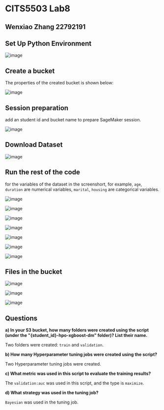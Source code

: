 # CITS5503 Lab8
## Wenxiao Zhang 22792191


## **Set Up Python Environment**

![image](1.1.png)

## **Create a bucket**

The properties of the created bucket is shown below:

![image](1.2.png)

## **Session preparation**

add an student id and bucket name to prepare SageMaker session.

![image](1.3.png)

## **Download Dataset**

![image](1.4.png)

## **Run the rest of the code**

for the variables of the dataset in the screenshort, for example, `age`, `duration` are numerical variables, `marital`, `housing` are categorical variables.

![image](1.5.png)

![image](1.6.png)

![image](1.7.png)

![image](1.8.png)

![image](1.9.png)

![image](1.10.png)

![image](1.11.png)

## **Files in the bucket**

![image](2.1.png)

![image](2.2.png)

![image](2.3.png)

## **Questions**

**a) In your S3 bucket, how many folders were created using the script (under the "{student_id}-hpo-xgboost-dm" folder)? List their name.**


Two folders were created: `train` and `validation`.


**b) How many Hyperparameter tuning jobs were created using the script?**

Two Hyperparameter tuning jobs were created.


**c) What metric was used in this script to evaluate the training results?**

The `validation:auc` was used in this script, and the type is `maximize`.


**d) What strategy was used in the tuning job?**

`Bayesian` was used in the tuning job.